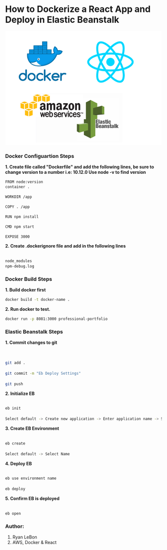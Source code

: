 # How to Dockerize a React App and Deploy in Elastic Beanstalk

<img src="https://github.com/ryanlb777/Docker-Demo/blob/master/react_eb.PNG"/>


### Docker Configuartion Steps

__1. Create file called "Dockerfile" and add the following lines, be sure to change version to a number i.e: 10.12.0
Use node -v to find version__

```
FROM node:version
container .

WORKDIR /app

COPY . /app

RUN npm install

CMD npm start

EXPOSE 3000
```

__2. Create .dockerignore file and add in the following lines__

```sh

node_modules
npm-debug.log

```


### Docker Build Steps

__1. Build docker first__

```sh
docker build -t docker-name .
```
__2. Run docker to test.__

```sh
docker run -p 8081:3000 professional-portfolio
```

### Elastic Beanstalk Steps

__1. Commit changes to git__
```sh


git add .

git commit -m "Eb Deploy Settings"

git push
```

__2. Initialize EB__
```sh

eb init 

Select default -> Create new application -> Enter application name -> Setup ssh
```
__3. Create EB Environment__
```sh

eb create

Select default -> Select Name
```
__4. Deploy EB__
```sh

eb use environment name

eb deploy
```
__5. Confirm EB is deployed__
```sh

eb open

```


### Author: 
1. Ryan LeBon
2. AWS, Docker & React

